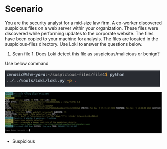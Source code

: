 # Scenario

You are the security analyst for a mid-size law firm. A co-worker discovered suspicious files on a web server within your organization. These files were discovered while performing updates to the corporate website. The files have been copied to your machine for analysis. The files are located in the suspicious-files directory. Use Loki to answer the questions below.

1. Scan file 1. Does Loki detect this file as suspicious/malicious or benign?

  Use below command

![alt text](image-6.png)


 ![alt text](image-5.png)

 - Suspicious
